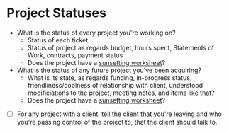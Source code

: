 # Project Statuses

- What is the status of every project you're working on?
	- Status of each ticket
	- Status of project as regards budget, hours spent, Statements of Work, contracts, payment status
	- Does the project have a [sunsetting worksheet](/how-we-work/sunsetting-a-project.md)?
- What is the status of any future project you've been acquiring?
	- What is its state, as regards funding, in-progress status, friendliness/coolness of relationship with client, understood modificiations to the project, meeting notes, and items like that?
	- Does the project have a [sunsetting worksheet](/how-we-work/sunsetting-a-project.md)?
- [ ] For any project with a client, tell the client that you're leaving and who you're passing control of the project to, that the client should talk to.
